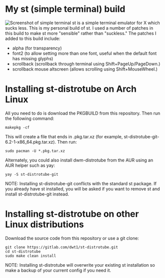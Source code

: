 # My st (simple terminal) build

![Screenshot of simple terminal](https://gitlab.com/dwt1/dotfiles/raw/master/.screenshots/dotfiles11.png) 
st is a simple terminal emulator for X which sucks less.  This is my personal build of st.  I used a number of patches in this build to make st more "sensible" rather than "suckless."  The patches I added to this build include:
+ alpha (for transparency)
+ font2 (to allow setting more than one font, useful when the default font has missing glyphs)
+ scrollback (scrollback through terminal using Shift+PageUp/PageDown.)
+ scrollback mouse altscreen (allows scrolling using Shift+MouseWheel.)

# Installing st-distrotube on Arch Linux

All you need to do is download the PKGBUILD from this repository.  Then run the following command:

	makepkg -cf
	
This will create a file that ends in .pkg.tar.xz (for example, st-distrotube-git-6.2-1-x86_64.pkg.tar.xz).  Then run:

	sudo pacman -U *.pkg.tar.xz 
	
Alternately, you could also install dwm-distrotube from the AUR using an AUR helper such as yay:

	yay -S st-distrotube-git
	
NOTE: Installing st-distrotube-git conflicts with the standard st package.  If you already have st installed, you will be asked if you want to remove st and install st-distrotube-git instead. 
	
	
# Installing st-distrotube on other Linux distributions

Download the source code from this repository or use a git clone:

	git clone https://gitlab.com/dwt1/st-distrotube.git
	cd st-distrotube
    sudo make clean install
	
NOTE: Installing st-distrotube will overwrite your existing st installation so make a backup of your current config if you need it.
